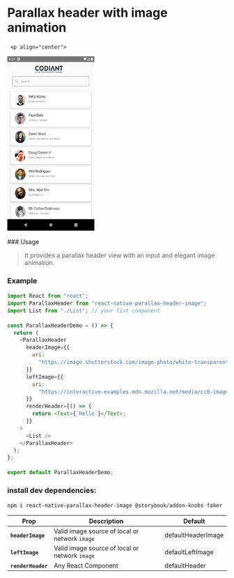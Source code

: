 # Parallax header with image animation
     
     <p align="center">
<img  width="200" height="400"  src="/Screenshot_1613741272.png">
  </p>
### Usage

> It provides a parallax header view with an input and elegant image animation.

### Example

```js
import React from "react";
import ParallaxHeader from "react-native-parallax-header-image";
import List from "./List"; // your list component

const ParallaxHeaderDemo = () => {
  return (
    <ParallaxHeader
      headerImage={{
        uri:
          "https://image.shutterstock.com/image-photo/white-transparent-leaf-on-mirror-260nw-1029171697.jpg",
      }}
      leftImage={{
        uri:
          "https://interactive-examples.mdn.mozilla.net/media/cc0-images/grapefruit-slice-332-332.jpg",
      }}
      renderHeader={() => {
        return <Text>{`Hello`}</Text>;
      }}
    >
      <List />
    </ParallaxHeader>
  );
};

export default ParallaxHeaderDemo;
```

### install dev dependencies:

```sh
npm i react-native-parallax-header-image @storybook/addon-knobs faker 
```

| Prop               | Description                                    | Default            |
| ------------------ | ---------------------------------------------- | ------------------ |
| **`headerImage`**  | Valid image source of local or network `image` | defaultHeaderImage |
| **`leftImage`**    | Valid image source of local or network `image` | defaultLeftImage   |
| **`renderHeader`** | Any React Component                            | defaultHeader      |

<!-- | **`headerImageHeight`** | Height of header Image `type: number`          | `100`              |
| **`headerImageWidth`**  | Width of header Image `type: number`           | `200`              | -->

<!-- | **`onPress`**         | A function called when the button is pressed.                                                                                                     | _None_              | -->
